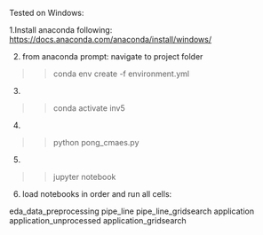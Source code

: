 Tested on Windows:

1.Install anaconda following:
https://docs.anaconda.com/anaconda/install/windows/ 

2. from anaconda prompt:
navigate to project folder
>>conda env create -f environment.yml

3.
>>conda activate inv5

4.
>>python pong_cmaes.py

5.
>>jupyter notebook

6. load notebooks in order and run all cells:
 
eda_data_preprocessing
pipe_line
pipe_line_gridsearch
application
application_unprocessed
application_gridsearch
